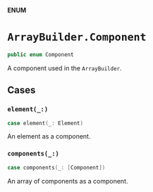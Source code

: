 **ENUM**

# `ArrayBuilder.Component`

```swift
public enum Component
```

A component used in the ``ArrayBuilder``.

## Cases
### `element(_:)`

```swift
case element(_: Element)
```

An element as a component.

### `components(_:)`

```swift
case components(_: [Component])
```

An array of components as a component.
